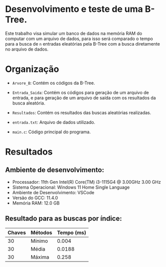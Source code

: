# Desenvolvimento e teste de uma B-Tree.

Este trabalho visa simular um banco de dados na memória RAM do computar com um arquivo de dados, para isso será comparado o tempo para a busca de `n` entradas eleatórias pela B-Tree com a busca diretamente no arquivo de dados.

# Organização
- `Arvore_B`: Contém os códigos da B-Tree.
- `Entrada_Saida`: Contém os códigos para geração de um arquivo de entrada, e para geração de um arquivo de saída com os resultados da busca aleatória.
- `Resultados`: Contém os resultados das buscas aleatórias realizadas.

- `entrada.txt`: Arquivo de dados utilizado.
- `main.c`: Código principal do programa.

# Resultados
## Ambiente de desenvolvimento:
- Processador: 11th Gen Intel(R) Core(TM) i3-1115G4 @ 3.00GHz   3.00 GHz
- Sistema Operacional: Windows 11 Home Single Language
- Ambiente de Desenvolvimento: VSCode
- Versão do GCC: 11.4.0
- Memória RAM: 12.0 GB

## Resultado para as buscas por índice:
| Chaves | Métodos | Tempo (ms) |
| ------ | ------- | ---------- |
| 30 | Mínimo | 0.004 |
| 30 | Média | 0.0188 |
| 30 | Máxima | 0.258 |
